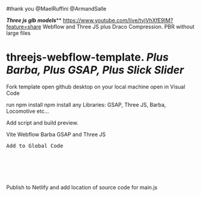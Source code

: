 #thank you
@MaelRuffini
@ArmandSalle

*****Three js glb models*******
https://www.youtube.com/live/tvjVhXfE9IM?feature=share
Webflow and Three JS plus Draco Compression. PBR without large files


# threejs-webflow-template. ***Plus Barba, Plus GSAP, Plus Slick Slider***
Fork template
open github desktop on your local machine
open in Visual Code

run npm install
npm install any Libraries: GSAP, Three JS, Barba, Locomotive etc...

Add script and build preview.


Vite Webflow Barba GSAP and Three JS
<pre>
Add to Global Code
<script src="https://barba-gsap-threejs.netlify.app/assets/js/main.js">
  
<script type="module" src="http://localhost:3000/@vite/client"></script>
<script type="module" src="http://localhost:3000/src/main.js"></script>  
  
  
</script>
</pre>



Publish to Netlify and add location of source code for main.js
<pre>
<script>
  (function () {
    const LOCALHOST_URL = [
      'http://localhost:3000/@vite/client',
      'http://localhost:3000/src/main.js',
    ]
    const PROD_URL = ['your_location_for/js/main.js']

    function createScripts(arr, isDevMode) {
      return arr.map(function (url) {
        const s = document.createElement('script')
        s.src = url

        if (isDevMode) {
          s.type = 'module'
        }

        return s
      })
    }

    function insertScript(scriptArr) {
      scriptArr.forEach(function (script) {
        document.body.appendChild(script)
      })
    }

    const localhostScripts = createScripts(LOCALHOST_URL, true)
    const prodScripts = createScripts(PROD_URL, false)

    let choosedScripts = null

    fetch(LOCALHOST_URL[0], {})
      .then(() => {
        choosedScripts = localhostScripts
      })
      .catch((e) => {
        choosedScripts = prodScripts
        console.error(e)
      })
      .finally(() => {
        if (choosedScripts) {
          insertScript(choosedScripts)

          return
        }

        console.error('something went wrong, no scripts loaded')
      })
  })()
</script>
</pre>
